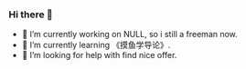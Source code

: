 ### Hi there 👋

<!--
**big-tooth/big-tooth** is a ✨ _special_ ✨ repository because its `README.md` (this file) appears on your GitHub profile.

Here are some ideas to get you started:

- 🔭 I’m currently working on NULL, so i still a freeman now.
- 🌱 I’m currently learning 《摸鱼学导论》.
- 👯 I’m looking to collaborate on ...
- 🤔 I’m looking for help with find nice offer
- 💬 Ask me about ...
- 📫 How to reach me: ...
- 😄 Pronouns: ...
- ⚡ Fun fact: ...
-->

- 🔭 I’m currently working on NULL, so i still a freeman now.
- 🌱 I’m currently learning 《摸鱼学导论》.
- 🤔 I’m looking for help with find nice offer.
